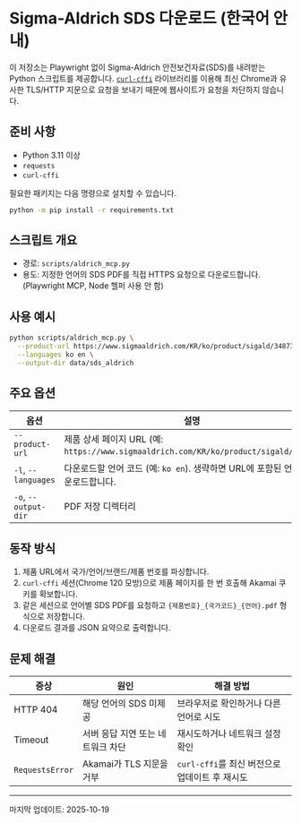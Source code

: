# Sigma-Aldrich SDS 다운로드 (한국어 안내)

이 저장소는 Playwright 없이 Sigma-Aldrich 안전보건자료(SDS)를 내려받는 Python 스크립트를 제공합니다. [`curl-cffi`](https://github.com/yifeikong/curl_cffi) 라이브러리를 이용해 최신 Chrome과 유사한 TLS/HTTP 지문으로 요청을 보내기 때문에 웹사이트가 요청을 차단하지 않습니다.

## 준비 사항
- Python 3.11 이상
- `requests`
- `curl-cffi`

필요한 패키지는 다음 명령으로 설치할 수 있습니다.

```bash
python -m pip install -r requirements.txt
```

## 스크립트 개요
- 경로: `scripts/aldrich_mcp.py`
- 용도: 지정한 언어의 SDS PDF를 직접 HTTPS 요청으로 다운로드합니다. (Playwright MCP, Node 헬퍼 사용 안 함)

## 사용 예시
```bash
python scripts/aldrich_mcp.py \
  --product-url https://www.sigmaaldrich.com/KR/ko/product/sigald/34873 \
  --languages ko en \
  --output-dir data/sds_aldrich
```

## 주요 옵션
| 옵션 | 설명 | 기본값 |
| --- | --- | --- |
| `--product-url` | 제품 상세 페이지 URL (예: `https://www.sigmaaldrich.com/KR/ko/product/sigald/34873`) | 필수 |
| `-l`, `--languages` | 다운로드할 언어 코드 (예: `ko en`). 생략하면 URL에 포함된 언어만 다운로드합니다. | URL 언어 |
| `-o`, `--output-dir` | PDF 저장 디렉터리 | `data/sds_aldrich` |

## 동작 방식
1. 제품 URL에서 국가/언어/브랜드/제품 번호를 파싱합니다.
2. `curl-cffi` 세션(Chrome 120 모방)으로 제품 페이지를 한 번 호출해 Akamai 쿠키를 확보합니다.
3. 같은 세션으로 언어별 SDS PDF를 요청하고 `{제품번호}_{국가코드}_{언어}.pdf` 형식으로 저장합니다.
4. 다운로드 결과를 JSON 요약으로 출력합니다.

## 문제 해결
| 증상 | 원인 | 해결 방법 |
| --- | --- | --- |
| HTTP 404 | 해당 언어의 SDS 미제공 | 브라우저로 확인하거나 다른 언어로 시도 |
| Timeout | 서버 응답 지연 또는 네트워크 차단 | 재시도하거나 네트워크 설정 확인 |
| `RequestsError` | Akamai가 TLS 지문을 거부 | `curl-cffi`를 최신 버전으로 업데이트 후 재시도 |

---
마지막 업데이트: 2025-10-19
